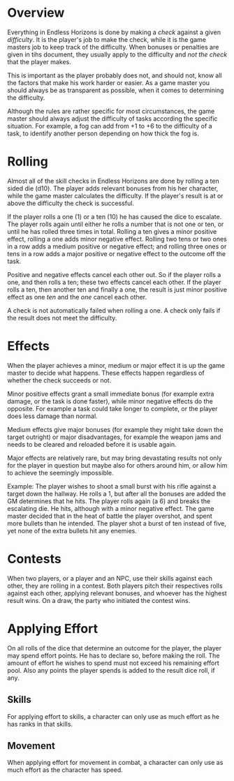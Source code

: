 # Overview

Everything in Endless Horizons is done by making a _check_ against a given
_difficulty_. It is the player's job to make the check, while it is the game
masters job to keep track of the difficulty. When bonuses or penalties are
given in tihs document, they usually apply to the difficulty and _not the check_
that the player makes.

This is important as the player probably does not, and should not, know all
the factors that make his work harder or easier. As a game master you should
always be as transparent as possible, when it comes to determining the
difficulty.

Although the rules are rather specific for most circumstances, the game master
should always adjust the difficulty of tasks according the specific situation.
For example, a fog can add from +1 to +6 to the difficulty of a task, to
identify another person depending on how thick the fog is.

# Rolling

Almost all of the skill checks in Endless Horizons are done by rolling a ten
sided die (d10). The player adds relevant bonuses from his her character,
while the game master calculates the difficulty. If the player's result is
at or above the difficulty the check is successful.

If the player rolls a one (1) or a ten (10) he has caused the dice to escalate.
The player rolls again until either he rolls a number that is not one or ten,
or until he has rolled three times in total. Rolling a ten gives a minor
positive effect, rolling a one adds minor negative effect. Rolling two tens or
two ones in a row adds a medium positive or negative effect; and rolling three
ones or tens in a row adds a major positive or negative effect to the outcome
off the task.

Positive and negative effects cancel each other out. So if the player rolls a
one, and then rolls a ten; these two effects cancel each other. If the player
rolls a ten, then another ten and finally a one, the result is just minor
positive effect as one _ten_ and the _one_ cancel each other.

A check is not automatically failed when rolling a one. A check only fails if
the result does not meet the difficulty.

# Effects

When the player achieves a minor, medium or major effect it is up the game
master to decide what happens. These effects happen regardless of whether the
check succeeds or not.

Minor positive effects grant a small immediate bonus (for example extra
damage, or the task is done faster), while minor negative effects do the
opposite. For example a task could take longer to complete, or the player
does less damage than normal.

Medium effects give major bonuses (for example they might take down the target
outright) or major disadvantages, for example the weapon jams and needs to be
cleared and reloaded before it is usable again.

Major effects are relatively rare, but may bring devastating results not only
for the player in question but maybe also for others around him, or allow him
to achieve the seemingly impossible.

Example: The player wishes to shoot a small burst with his rifle against a
target down the hallway. He rolls a 1, but after all the bonuses are added
the GM determines that he hits. The player rolls again (a 6) and breaks the
escalating die. He hits, although with a minor negative effect. The game
master decided that in the heat of battle the player overshot, and spent
more bullets than he intended. The player shot a burst of ten instead of five,
yet none of the extra bullets hit any enemies.

# Contests

When two players, or a player and an NPC, use their skills against each other,
they are rolling in a contest. Both players pitch their respectives rolls
against each other, applying relevant bonuses, and whoever has the highest
result wins. On a draw, the party who initiated the contest wins.

# Applying Effort

On all rolls of the dice that determine an outcome for the player, the player
may spend effort points. He has to declare so, before making the
roll. The amount of effort he wishes to spend must not exceed his
remaining effort pool. Also any points the player spends is added to
the result dice roll, if any.

## Skills

For applying effort to skills, a character can only use as much effort
as he has ranks in that skills.

## Movement
When applying effort for movement in combat, a character can only use
as much effort as the character has speed.
